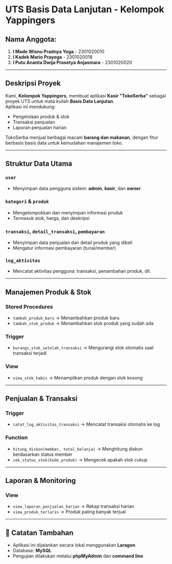 # UTS Basis Data Lanjutan - Kelompok Yappingers

## Nama Anggota:
1. **I Made Wisnu Pradnya Yoga** - 2301020010  
2. **I Kadek Mario Prayoga** - 2301020018  
3. **I Putu Ananta Dwija Prasetya Anjasmara** - 2301020020  

---

## Deskripsi Proyek
Kami, **Kelompok Yappingers**, membuat aplikasi **Kasir "TokoSerba"** sebagai proyek UTS untuk mata kuliah **Basis Data Lanjutan**.  
Aplikasi ini mendukung:
- Pengelolaan produk & stok
- Transaksi penjualan
- Laporan penjualan harian

TokoSerba menjual berbagai macam **barang dan makanan**, dengan fitur berbasis basis data untuk kemudahan manajemen toko.

---

## Struktur Data Utama

### `user`
- Menyimpan data pengguna sistem: **admin**, **kasir**, dan **owner**

### `kategori` & `produk`
- Mengelompokkan dan menyimpan informasi produk
- Termasuk stok, harga, dan deskripsi

### `transaksi`, `detail_transaksi`, `pembayaran`
- Menyimpan data penjualan dan detail produk yang dibeli
- Mengatur informasi pembayaran (tunai/member)

### `log_aktivitas`
- Mencatat aktivitas pengguna: transaksi, penambahan produk, dll.

---

##  Manajemen Produk & Stok

### Stored Procedures
- `tambah_produk_baru` → Menambahkan produk baru  
- `tambah_stok_produk` → Menambahkan stok produk yang sudah ada  

### Trigger
- `kurangi_stok_setelah_transaksi` → Mengurangi stok otomatis saat transaksi terjadi  

### View
- `view_stok_habis` → Menampilkan produk dengan stok kosong  

---

## Penjualan & Transaksi

### Trigger
- `catat_log_aktivitas_transaksi` → Mencatat transaksi otomatis ke log  

### Function
- `hitung_diskon(member, total_belanja)` → Menghitung diskon berdasarkan status member  
- `cek_status_stok(kode_produk)` → Mengecek apakah stok cukup  

---

## Laporan & Monitoring

### View
- `view_laporan_penjualan_harian` → Rekap transaksi harian  
- `view_produk_terlaris` → Produk paling banyak terjual  

---

## 📌 Catatan Tambahan
- Aplikasi ini dijalankan secara lokal menggunakan **Laragon**
- Database: **MySQL**
- Pengujian dilakukan melalui **phpMyAdmin** dan **command line**
